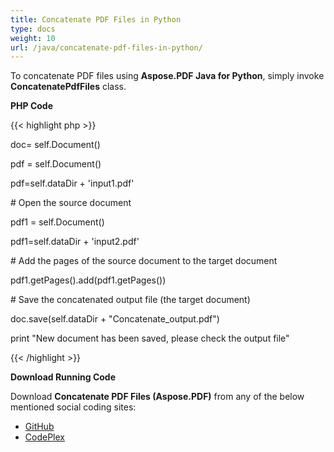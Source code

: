 ```yaml
---
title: Concatenate PDF Files in Python
type: docs
weight: 10
url: /java/concatenate-pdf-files-in-python/
---
```


To concatenate PDF files using **Aspose.PDF Java for Python**, simply invoke **ConcatenatePdfFiles** class.

**PHP Code**

{{< highlight php >}}

 doc= self.Document()

pdf = self.Document()

pdf=self.dataDir + 'input1.pdf'

\# Open the source document

pdf1 = self.Document()

pdf1=self.dataDir + 'input2.pdf'

\# Add the pages of the source document to the target document

pdf1.getPages().add(pdf1.getPages())

\# Save the concatenated output file (the target document)

doc.save(self.dataDir + "Concatenate_output.pdf")

print "New document has been saved, please check the output file"

{{< /highlight >}}

**Download Running Code**

Download **Concatenate PDF Files (Aspose.PDF)** from any of the below mentioned social coding sites:

- [GitHub](https://github.com/aspose-pdf/Aspose.PDF-for-Java/blob/master/Plugins/Aspose_Pdf_Java_for_Python/test/WorkingWithPages/ConcatenatePdfFiles/ConcatenatePdfFiles.py)
- [CodePlex](http://asposepdfjavapython.codeplex.com/SourceControl/latest#test/WorkingWithPages/ConcatenatePdfFiles/ConcatenatePdfFiles.py)
